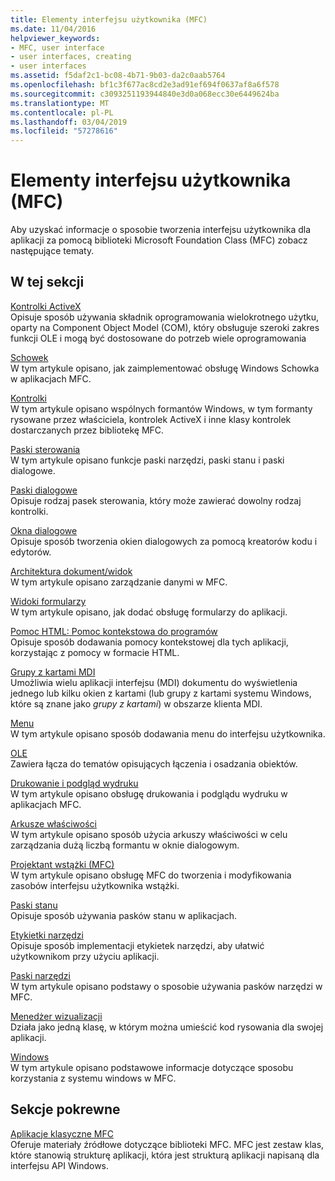 ```yaml
---
title: Elementy interfejsu użytkownika (MFC)
ms.date: 11/04/2016
helpviewer_keywords:
- MFC, user interface
- user interfaces, creating
- user interfaces
ms.assetid: f5daf2c1-bc08-4b71-9b03-da2c0aab5764
ms.openlocfilehash: bf1c3f677ac8cd2e3ad91ef694f0637af8a6f578
ms.sourcegitcommit: c3093251193944840e3d0a068ecc30e6449624ba
ms.translationtype: MT
ms.contentlocale: pl-PL
ms.lasthandoff: 03/04/2019
ms.locfileid: "57278616"
---
```

# <a name="user-interface-elements-mfc"></a>Elementy interfejsu użytkownika (MFC)

Aby uzyskać informacje o sposobie tworzenia interfejsu użytkownika dla aplikacji za pomocą biblioteki Microsoft Foundation Class (MFC) zobacz następujące tematy.

## <a name="in-this-section"></a>W tej sekcji

[Kontrolki ActiveX](../mfc/activex-controls.md)<br/>
Opisuje sposób używania składnik oprogramowania wielokrotnego użytku, oparty na Component Object Model (COM), który obsługuje szeroki zakres funkcji OLE i mogą być dostosowane do potrzeb wiele oprogramowania

[Schowek](../mfc/clipboard.md)<br/>
W tym artykule opisano, jak zaimplementować obsługę Windows Schowka w aplikacjach MFC.

[Kontrolki](../mfc/controls-mfc.md)<br/>
W tym artykule opisano wspólnych formantów Windows, w tym formanty rysowane przez właściciela, kontrolek ActiveX i inne klasy kontrolek dostarczanych przez bibliotekę MFC.

[Paski sterowania](../mfc/control-bars.md)<br/>
W tym artykule opisano funkcje paski narzędzi, paski stanu i paski dialogowe.

[Paski dialogowe](../mfc/dialog-bars.md)<br/>
Opisuje rodzaj pasek sterowania, który może zawierać dowolny rodzaj kontrolki.

[Okna dialogowe](../mfc/dialog-boxes.md)<br/>
Opisuje sposób tworzenia okien dialogowych za pomocą kreatorów kodu i edytorów.

[Architektura dokument/widok](../mfc/document-view-architecture.md)<br/>
W tym artykule opisano zarządzanie danymi w MFC.

[Widoki formularzy](../mfc/form-views-mfc.md)<br/>
W tym artykule opisano, jak dodać obsługę formularzy do aplikacji.

[Pomoc HTML: Pomoc kontekstowa do programów](../mfc/html-help-context-sensitive-help-for-your-programs.md)<br/>
Opisuje sposób dodawania pomocy kontekstowej dla tych aplikacji, korzystając z pomocy w formacie HTML.

[Grupy z kartami MDI](../mfc/mdi-tabbed-groups.md)<br/>
Umożliwia wielu aplikacji interfejsu (MDI) dokumentu do wyświetlenia jednego lub kilku okien z kartami (lub grupy z kartami systemu Windows, które są znane jako *grupy z kartami*) w obszarze klienta MDI.

[Menu](../mfc/menus-mfc.md)<br/>
W tym artykule opisano sposób dodawania menu do interfejsu użytkownika.

[OLE](../mfc/ole-mfc.md)<br/>
Zawiera łącza do tematów opisujących łączenia i osadzania obiektów.

[Drukowanie i podgląd wydruku](../mfc/printing-and-print-preview.md)<br/>
W tym artykule opisano obsługę drukowania i podglądu wydruku w aplikacjach MFC.

[Arkusze właściwości](../mfc/property-sheets-mfc.md)<br/>
W tym artykule opisano sposób użycia arkuszy właściwości w celu zarządzania dużą liczbą formantu w oknie dialogowym.

[Projektant wstążki (MFC)](../mfc/ribbon-designer-mfc.md)<br/>
W tym artykule opisano obsługę MFC do tworzenia i modyfikowania zasobów interfejsu użytkownika wstążki.

[Paski stanu](../mfc/status-bars.md)<br/>
Opisuje sposób używania pasków stanu w aplikacjach.

[Etykietki narzędzi](../mfc/tool-tips.md)<br/>
Opisuje sposób implementacji etykietek narzędzi, aby ułatwić użytkownikom przy użyciu aplikacji.

[Paski narzędzi](../mfc/toolbars.md)<br/>
W tym artykule opisano podstawy o sposobie używania pasków narzędzi w MFC.

[Menedżer wizualizacji](../mfc/visualization-manager.md)<br/>
Działa jako jedną klasę, w którym można umieścić kod rysowania dla swojej aplikacji.

[Windows](../mfc/windows.md)<br/>
W tym artykule opisano podstawowe informacje dotyczące sposobu korzystania z systemu windows w MFC.

## <a name="related-sections"></a>Sekcje pokrewne

[Aplikacje klasyczne MFC](../mfc/mfc-desktop-applications.md)<br/>
Oferuje materiały źródłowe dotyczące biblioteki MFC. MFC jest zestaw klas, które stanowią strukturę aplikacji, która jest strukturą aplikacji napisaną dla interfejsu API Windows.
